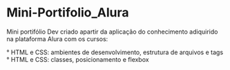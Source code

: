 # Mini-Portifolio_Alura


Mini portifólio Dev criado apartir da aplicação do conhecimento adiquirido na plataforma Alura com os cursos:

° HTML e CSS: ambientes de desenvolvimento, estrutura de arquivos e tags
° HTML e CSS: classes, posicionamento e flexbox
